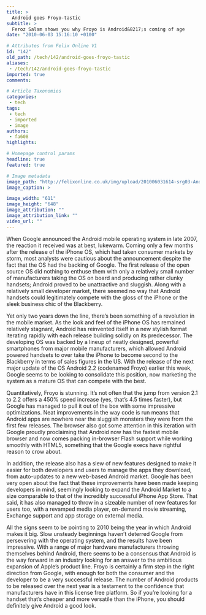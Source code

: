 ```yaml
---
title: >
  Android goes Froyo-tastic
subtitle: >
  Feroz Salam shows you why Froyo is Android&8217;s coming of age
date: "2010-06-03 15:16:10 +0100"

# Attributes from Felix Online V1
id: "142"
old_path: /tech/142/android-goes-froyo-tastic
aliases:
 - /tech/142/android-goes-froyo-tastic
imported: true
comments:

# Article Taxonomies
categories:
 - tech
tags:
 - tech
 - imported
 - image
authors:
 - fa608
highlights:

# Homepage control params
headline: true
featured: true

# Image metadata
image_path: "http://felixonline.co.uk/img/upload/201006031614-srg03-Android2.jpg"
image_caption: >

image_width: "611"
image_height: "648"
image_attribution: ""
image_attribution_link: ""
video_url: ""
---
```


When Google announced the Android mobile operating system in late 2007, the reaction it received was at best, lukewarm. Coming only a few months after the release of the iPhone OS, which had taken consumer markets by storm, most analysts were cautious about the announcement despite the fact that the OS had the backing of Google. The first release of the open source OS did nothing to enthuse them with only a relatively small number of manufacturers taking the OS on board and producing rather clunky handsets; Android proved to be unattractive and sluggish. Along with a relatively small developer market, there seemed no way that Android handsets could legitimately compete with the gloss of the iPhone or the sleek business chic of the Blackberry.

Yet only two years down the line, there’s been something of a revolution in the mobile market. As the look and feel of the iPhone OS has remained relatively stagnant, Android has reinvented itself in a new stylish format iterating rapidly with each release building solidly on its predecessor. The developing OS was backed by a lineup of neatly designed, powerful smartphones from major mobile manufacturers, which allowed Android powered handsets to over take the iPhone to become second to the Blackberry in terms of sales figures in the US. With the release of the next major update of the OS Android 2.2 (codenamed Froyo) earlier this week, Google seems to be looking to consolidate this position, now marketing the system as a mature OS that can compete with the best.

Quantitatively, Froyo is stunning. It’s not often that the jump from version 2.1 to 2.2 offers a 450% speed increase (yes, that’s 4.5 times faster), but Google has managed to pull it out of the box with some impressive optimizations. Neat improvements in the way code is run means that Android apps are nowhere near the sluggish monsters they were from the first few releases. The browser also got some attention in this iteration with Google proudly proclaiming that Android now has the fastest mobile browser and now comes packing in-browser Flash support while working smoothly with HTML5, something that the Google execs have rightful reason to crow about.

In addition, the release also has a slew of new features designed to make it easier for both developers and users to manage the apps they download, from auto-updates to a new web-based Android market. Google has been very open about the fact that these improvements have been made keeping developers in mind, seemingly looking to expand the Android Market to a size comparable to that of the incredibly successful iPhone App Store. That said, it has also managed to throw in a sizeable number of new features for users too, with a revamped media player, on-demand movie streaming, Exchange support and app storage on external media.

All the signs seem to be pointing to 2010 being the year in which Android makes it big. Slow unsteady beginnings haven’t deterred Google from persevering with the operating system, and the results have been impressive. With a range of major hardware manufacturers throwing themselves behind Android, there seems to be a consensus that Android is the way forward in an industry looking for an answer to the ambitious expansion of Apple’s product line. Froyo is certainly a firm step in the right direction from Google, with enough for both the consumer and the developer to be a very successful release. The number of Android products to be released over the next year is a testament to the confidence that manufacturers have in this license free platform. So if you’re looking for a handset that’s cheaper and more versatile than the iPhone, you should definitely give Android a good look.
